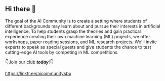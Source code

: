 ## Hi there 👋

<!--

**Here are some ideas to get you started:**

🙋‍♀️ A short introduction - what is your organization all about?
🌈 Contribution guidelines - how can the community get involved?
👩‍💻 Useful resources - where can the community find your docs? Is there anything else the community should know?
🍿 Fun facts - what does your team eat for breakfast?
🧙 Remember, you can do mighty things with the power of [Markdown](https://docs.github.com/github/writing-on-github/getting-started-with-writing-and-formatting-on-github/basic-writing-and-formatting-syntax)
-->

The goal of the AI Community is to create a setting where students of different backgrounds may learn about and pursue their interests in artificial intelligence. To help students grasp the theories and gain practical experience creating their own machine learning (ML) projects, we offer workshops, paper reading sessions, and ML research projects. We'll invite experts to speak as special guests and give students the chance to test cutting-edge AI tools by competing in ML competitions.

<!-- **Creativity! Innovation! Collaboration!** -->

👇Join our club ***today***!👇

https://linktr.ee/aicommunitysbu
